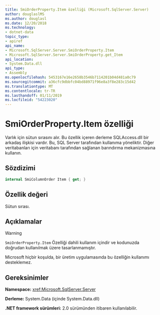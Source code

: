 ```yaml
---
title: SmiOrderProperty.Item özelliği (Microsoft.SqlServer.Server)
author: douglaslMS
ms.author: douglasl
ms.date: 12/20/2018
ms.technology:
- dotnet-data
topic_type:
- apiref
api_name:
- Microsoft.SqlServer.Server.SmiOrderProperty.Item
- Microsoft.SqlServer.Server.SmiOrderProperty.get_Item
api_location:
- System.Data.dll
api_type:
- Assembly
ms.openlocfilehash: 5453167e16e2658b3546b7114201b04d481a0c79
ms.sourcegitcommit: a36cfc9dbbfc04bd88971f96e8a3f8e283c15d42
ms.translationtype: MT
ms.contentlocale: tr-TR
ms.lasthandoff: 01/11/2019
ms.locfileid: "54223020"
---
```

# <a name="smiorderpropertyitem-property"></a>SmiOrderProperty.Item özelliği

Varlık için sütun sırasını alır. Bu özellik içeren derleme SQLAccess.dll bir arkadaş ilişkisi vardır. Bu, SQL Server tarafından kullanıma yöneliktir. Diğer veritabanları için veritabanı tarafından sağlanan barındırma mekanizmasına kullanın.

## <a name="syntax"></a>Sözdizimi

```csharp
internal SmiColumnOrder Item { get; }
```

## <a name="property-value"></a>Özellik değeri

Sütun sırası.

## <a name="remarks"></a>Açıklamalar

> [!WARNING]
> `SmiOrderProperty.Item` Özelliği dahili kullanım içindir ve kodunuzda doğrudan kullanılmak üzere tasarlanmamıştır.
>
> Microsoft hiçbir koşulda, bir üretim uygulamasında bu özelliğin kullanımı desteklemez.

## <a name="requirements"></a>Gereksinimler

**Namespace:** <xref:Microsoft.SqlServer.Server>

**Derleme:** System.Data (içinde System.Data.dll)

**.NET framework sürümleri:** 2.0 sürümünden itibaren kullanılabilir.